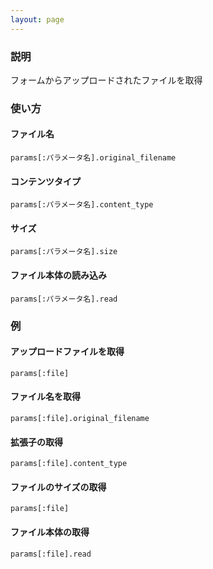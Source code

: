 ```yaml
---
layout: page
---
```

### 説明
フォームからアップロードされたファイルを取得

### 使い方
#### ファイル名
    params[:パラメータ名].original_filename

#### コンテンツタイプ
    params[:パラメータ名].content_type

#### サイズ
    params[:パラメータ名].size

#### ファイル本体の読み込み
    params[:パラメータ名].read

### 例
#### アップロードファイルを取得
    params[:file]

#### ファイル名を取得
    params[:file].original_filename

#### 拡張子の取得
    params[:file].content_type

#### ファイルのサイズの取得
    params[:file]

#### ファイル本体の取得
    params[:file].read